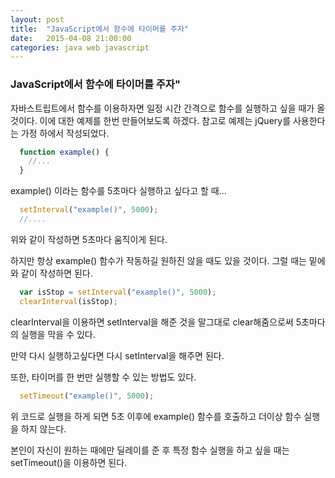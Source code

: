 ```yaml
---
layout: post
title:  "JavaScript에서 함수에 타이머를 주자"
date:   2015-04-08 21:00:00
categories: java web javascript
---
```



### JavaScript에서 함수에 타이머를 주자"
  
자바스트립트에서 함수를 이용하자면 일정 시간 간격으로
함수를 실행하고 싶을 때가 올 것이다. 이에 대한 예제를 한번 만들어보도록 하겠다.
참고로 예제는 jQuery를 사용한다는 가정 하에서 작성되었다.


```javascript
  function example() {
    //...
  }
```
example() 이라는 함수를 5초마다 실행하고 싶다고 할 때...

```javascript
  setInterval("example()", 5000);
  //....
```
위와 같이 작성하면 5초마다 움직이게 된다.

하지만 항상 example() 함수가 작동하길 원하진 않을 때도 있을 것이다.
그럴 때는 밑에와 같이 작성하면 된다.

```javascript
  var isStop = setInterval("example()", 5000);
  clearInterval(isStop);
```

clearInterval을 이용하면 setInterval을 해준 것을 말그대로 clear해줌으로써
5초마다의 실행을 막을 수 있다.

만약 다시 실행하고싶다면
다시 setInterval을 해주면 된다.

또한, 타이머를 한 번만 실행할 수 있는 방법도 있다.

```javascript
  setTimeout("example()", 5000);
```

위 코드로 실행을 하게 되면 5초 이후에 example() 함수를 호출하고
더이상 함수 실행을 하지 않는다.

본인이 자신이 원하는 때에만 딜레이를 준 후 특정 함수 실행을 하고 싶을 때는
setTimeout()을 이용하면 된다.
